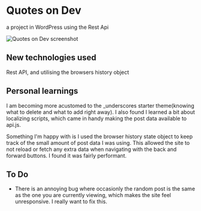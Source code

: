 # Quotes on Dev

a project in WordPress using the Rest Api

![Quotes on Dev screenshot](https://i.imgur.com/jB0dc8Q.png)

## New technologies used

Rest API, and utilising the browsers history object

## Personal learnings

I am becoming more acustomed to the _underscores starter theme(knowing what to delete and what to add right away). I also found I learned a bit about localizing scripts, which came in handy making the post data available to api.js. 

Something I'm happy with is I used the browser history state object to keep track of the small amount of post data I was using. This allowed the site to not reload or fetch any extra data when navigating with the back and forward buttons. I found it was fairly performant.



## To Do

- There is an annoying bug where occasionly the random post is the same as the one you are currently viewing, which makes the site feel unresponsive. I really want to fix this.

